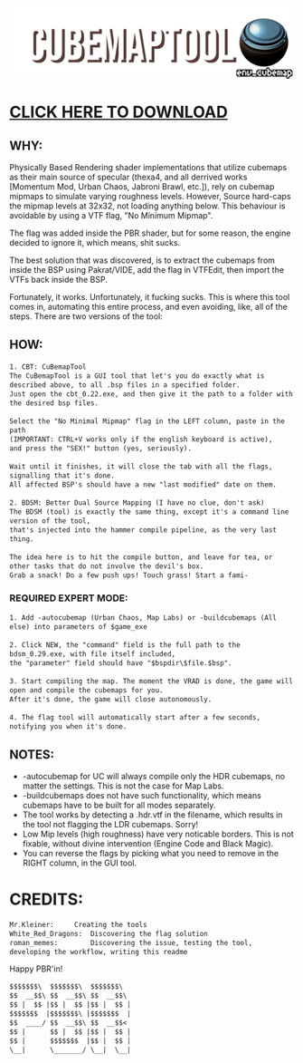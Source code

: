 ![img](cubemap_tool.png)

# [CLICK HERE TO DOWNLOAD](https://github.com/MrKleiner/cbtool/releases)

## WHY:

Physically Based Rendering shader implementations that utilize cubemaps as their main source of specular
(thexa4, and all derrived works [Momentum Mod, Urban Chaos, Jabroni Brawl, etc.]), rely on cubemap mipmaps to simulate varying roughness levels.
However, Source hard-caps the mipmap levels at 32x32, not loading anything below.
This behaviour is avoidable by using a VTF flag, "No Minimum Mipmap".

The flag was added inside the PBR shader, but for some reason, the engine decided to ignore it, which means, shit sucks.

The best solution that was discovered, is to extract the cubemaps from inside the BSP using Pakrat/VIDE,
add the flag in VTFEdit, then import the VTFs back inside the BSP.

Fortunately, it works. Unfortunately, it fucking sucks.
This is where this tool comes in, automating this entire process, and even avoiding, like, all of the steps.
There are two versions of the tool:


## HOW:

```
1. CBT: CuBemapTool
The CuBemapTool is a GUI tool that let's you do exactly what is described above, to all .bsp files in a specified folder.
Just open the cbt_0.22.exe, and then give it the path to a folder with the desired bsp files.

Select the "No Minimal Mipmap" flag in the LEFT column, paste in the path 
(IMPORTANT: CTRL+V works only if the english keyboard is active),
and press the "SEX!" button (yes, seriously).

Wait until it finishes, it will close the tab with all the flags, signalling that it's done.
All affected BSP's should have a new "last modified" date on them.

2. BDSM: Better Dual Source Mapping (I have no clue, don't ask)
The BDSM (tool) is exactly the same thing, except it's a command line version of the tool, 
that's injected into the hammer compile pipeline, as the very last thing.

The idea here is to hit the compile button, and leave for tea, or other tasks that do not involve the devil's box.
Grab a snack! Do a few push ups! Touch grass! Start a fami-
```

### REQUIRED EXPERT MODE:
```
1. Add -autocubemap (Urban Chaos, Map Labs) or -buildcubemaps (All else) into parameters of $game_exe

2. Click NEW, the "command" field is the full path to the bdsm_0.29.exe, with file itself included, 
the "parameter" field should have "$bspdir\$file.$bsp".

3. Start compiling the map. The moment the VRAD is done, the game will open and compile the cubemaps for you. 
After it's done, the game will close autonomously.

4. The flag tool will automatically start after a few seconds, notifying you when it's done.
```




## NOTES:

* -autocubemap for UC will always compile only the HDR cubemaps, no matter the settings. This is not the case for Map Labs.
* -buildcubemaps does not have such functionality, which means cubemaps have to be built for all modes separately.
* The tool works by detecting a .hdr.vtf in the filename, which results in the tool not flagging the LDR cubemaps. Sorry!
* Low Mip levels (high roughness) have very noticable borders. This is not fixable, without divine intervention (Engine Code and Black Magic).
* You can reverse the flags by picking what you need to remove in the RIGHT column, in the GUI tool.




# CREDITS:

```
Mr.Kleiner:		Creating the tools
White_Red_Dragons:	Discovering the flag solution
roman_memes:		Discovering the issue, testing the tool, developing the workflow, writing this readme
```






Happy PBR'in!

```
$$$$$$$\  $$$$$$$\  $$$$$$$\  
$$  __$$\ $$  __$$\ $$  __$$\ 
$$ |  $$ |$$ |  $$ |$$ |  $$ |
$$$$$$$  |$$$$$$$\ |$$$$$$$  |
$$  ____/ $$  __$$\ $$  __$$< 
$$ |      $$ |  $$ |$$ |  $$ |
$$ |      $$$$$$$  |$$ |  $$ |
\__|      \_______/ \__|  \__|
```
